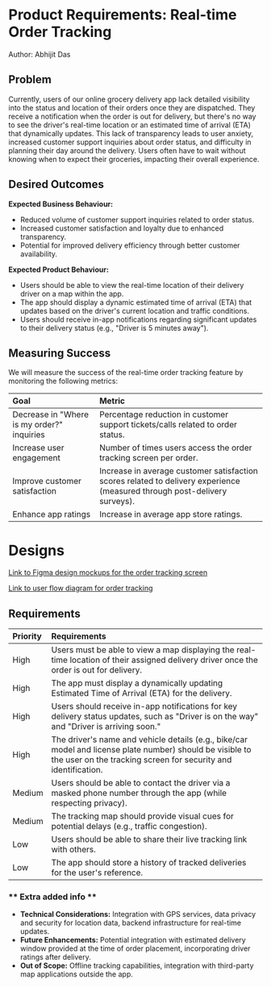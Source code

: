 # **Product Requirements: Real-time Order Tracking**

Author: Abhijit Das

## **Problem**

Currently, users of our online grocery delivery app lack detailed visibility into the status and location of their orders once they are dispatched. They receive a notification when the order is out for delivery, but there's no way to see the driver's real-time location or an estimated time of arrival (ETA) that dynamically updates. This lack of transparency leads to user anxiety, increased customer support inquiries about order status, and difficulty in planning their day around the delivery. Users often have to wait without knowing when to expect their groceries, impacting their overall experience.

## **Desired Outcomes**

**Expected Business Behaviour:**

  * Reduced volume of customer support inquiries related to order status.
  * Increased customer satisfaction and loyalty due to enhanced transparency.
  * Potential for improved delivery efficiency through better customer availability.

**Expected Product Behaviour:**

  * Users should be able to view the real-time location of their delivery driver on a map within the app.
  * The app should display a dynamic estimated time of arrival (ETA) that updates based on the driver's current location and traffic conditions.
  * Users should receive in-app notifications regarding significant updates to their delivery status (e.g., "Driver is 5 minutes away").

## **Measuring Success**

We will measure the success of the real-time order tracking feature by monitoring the following metrics:

| **Goal** | **Metric** |
| :-------------------------------------------- | :------------------------------------------------------------------------- |
| Decrease in "Where is my order?" inquiries | Percentage reduction in customer support tickets/calls related to order status. |
| Increase user engagement                      | Number of times users access the order tracking screen per order.          |
| Improve customer satisfaction                 | Increase in average customer satisfaction scores related to delivery experience (measured through post-delivery surveys). |
| Enhance app ratings                           | Increase in average app store ratings.                                     |

# **Designs**

[Link to Figma design mockups for the order tracking screen](https://www.google.com/search?q=insert_figma_link_here)

[Link to user flow diagram for order tracking](https://www.google.com/search?q=insert_user_flow_link_here)

## **Requirements**

| **Priority** | **Requirements** |
| :----------- | :---------------------------------------------------------------------------------------------------------------------------------------------------------------------------- |
| High         | Users must be able to view a map displaying the real-time location of their assigned delivery driver once the order is out for delivery.                                      |
| High         | The app must display a dynamically updating Estimated Time of Arrival (ETA) for the delivery.                                                                                |
| High         | Users should receive in-app notifications for key delivery status updates, such as "Driver is on the way" and "Driver is arriving soon."                                     |
| High         | The driver's name and vehicle details (e.g., bike/car model and license plate number) should be visible to the user on the tracking screen for security and identification. |
| Medium       | Users should be able to contact the driver via a masked phone number through the app (while respecting privacy).                                                              |
| Medium       | The tracking map should provide visual cues for potential delays (e.g., traffic congestion).                                                                                 |
| Low          | Users should be able to share their live tracking link with others.                                                                                                           |
| Low          | The app should store a history of tracked deliveries for the user's reference.                                                                                                |

### \*\* Extra added info \*\*

  * **Technical Considerations:** Integration with GPS services, data privacy and security for location data, backend infrastructure for real-time updates.
  * **Future Enhancements:** Potential integration with estimated delivery window provided at the time of order placement, incorporating driver ratings after delivery.
  * **Out of Scope:** Offline tracking capabilities, integration with third-party map applications outside the app.